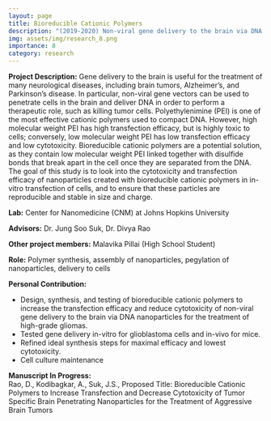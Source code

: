 ```yaml
---
layout: page
title: Bioreducible Cationic Polymers
description: "(2019-2020) Non-viral gene delivery to the brain via DNA nanoparticles for the treatment of high-grade gliomas"
img: assets/img/research_8.png
importance: 8
category: research
---
```


**Project Description:** Gene delivery to the brain is useful for the treatment of many neurological diseases, including brain tumors, Alzheimer’s, and Parkinson’s disease. In particular, non-viral gene vectors can be used to penetrate cells in the brain and deliver DNA in order to perform a therapeutic role, such as killing tumor cells.  Polyethylenimine (PEI) is one of the most effective cationic polymers used to compact DNA. However, high molecular weight PEI has high transfection efficacy, but is highly toxic to cells; conversely, low molecular weight PEI has low transfection efficacy and low cytotoxicity. Bioreducible cationic polymers are a potential solution, as they contain low molecular weight PEI linked together with disulfide bonds that break apart in the cell once they are separated from the DNA. The goal of this study is to look into the cytotoxicity and transfection efficacy of nanoparticles created with bioreducible cationic polymers in in-vitro transfection of cells, and to ensure that these particles are reproducible and stable in size and charge.  

**Lab:** Center for Nanomedicine (CNM) at Johns Hopkins University

**Advisors:** Dr. Jung Soo Suk, Dr. Divya Rao

**Other project members:** Malavika Pillai (High School Student) 

**Role:** Polymer synthesis, assembly of nanoparticles, pegylation of nanoparticles, delivery to cells  

**Personal Contribution:**
- Design, synthesis, and testing of bioreducible cationic polymers to increase the transfection efficacy and reduce cytotoxicity of non-viral gene delivery to the brain via DNA nanoparticles for the treatment of high-grade gliomas. 
- Tested gene delivery in-vitro for glioblastoma cells and in-vivo for mice.
- Refined ideal synthesis steps for maximal efficacy and lowest cytotoxicity. 
- Cell culture maintenance 

**Manuscript In Progress:**  
Rao, D., Kodibagkar, A., Suk, J.S., Proposed Title: Bioreducible Cationic Polymers to Increase Transfection and Decrease Cytotoxicity of Tumor Specific Brain Penetrating Nanoparticles for the Treatment of Aggressive Brain Tumors
